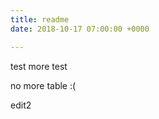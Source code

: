 ```yaml
---
title: readme
date: 2018-10-17 07:00:00 +0000

---
```

test
more test

no more table :(

<SuperImage src="/img/screenshot2.png" alt="hi" centered="true"/>

edit2